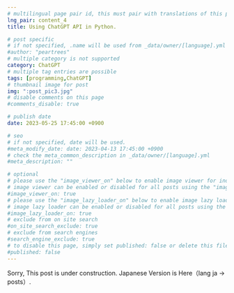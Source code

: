 ```yaml
---
# multilingual page pair id, this must pair with translations of this page. (This name must be unique)
lng_pair: content_4
title: Using ChatGPT API in Python.

# post specific
# if not specified, .name will be used from _data/owner/[language].yml
#author: "peartrees"
# multiple category is not supported
category: ChatGPT
# multiple tag entries are possible
tags: [programming,ChatGPT]
# thumbnail image for post
img: ":post_pic3.jpg"
# disable comments on this page
#comments_disable: true

# publish date
date: 2023-05-25 17:45:00 +0900

# seo
# if not specified, date will be used.
#meta_modify_date: date: 2023-04-13 17:45:00 +0900
# check the meta_common_description in _data/owner/[language].yml
#meta_description: ""

# optional
# please use the "image_viewer_on" below to enable image viewer for individual pages or posts (_posts/ or [language]/_posts folders).
# image viewer can be enabled or disabled for all posts using the "image_viewer_posts: true" setting in _data/conf/main.yml.
#image_viewer_on: true
# please use the "image_lazy_loader_on" below to enable image lazy loader for individual pages or posts (_posts/ or [language]/_posts folders).
# image lazy loader can be enabled or disabled for all posts using the "image_lazy_loader_posts: true" setting in _data/conf/main.yml.
#image_lazy_loader_on: true
# exclude from on site search
#on_site_search_exclude: true
# exclude from search engines
#search_engine_exclude: true
# to disable this page, simply set published: false or delete this file
#published: false
---
```

Sorry, This post is under construction.
Japanese Version is Here（lang ja → posts）.